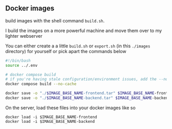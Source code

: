 ## Docker images

build images with the shell command `build.sh`.

I build the images on a more powerful machine and move them over to my lighter webserver

You can either create a a little `build.sh` or `export.sh` (in this `./images` directory) for yourself or pick apart the commands below
```bash
#!/bin/bash
source ../.env

# docker compose build 
# if you're having stale configuration/environment issues, add the --no-cache argument
docker compose build --no-cache

docker save -o "./$IMAGE_BASE_NAME-frontend.tar" $IMAGE_BASE_NAME-frontend
docker save -o "./$IMAGE_BASE_NAME-backend.tar" $IMAGE_BASE_NAME-backend
```

On the server, load these files into your docker images like so

```shell
docker load -i $IMAGE_BASE_NAME-frontend
docker load -i $IMAGE_BASE_NAME-backend
```